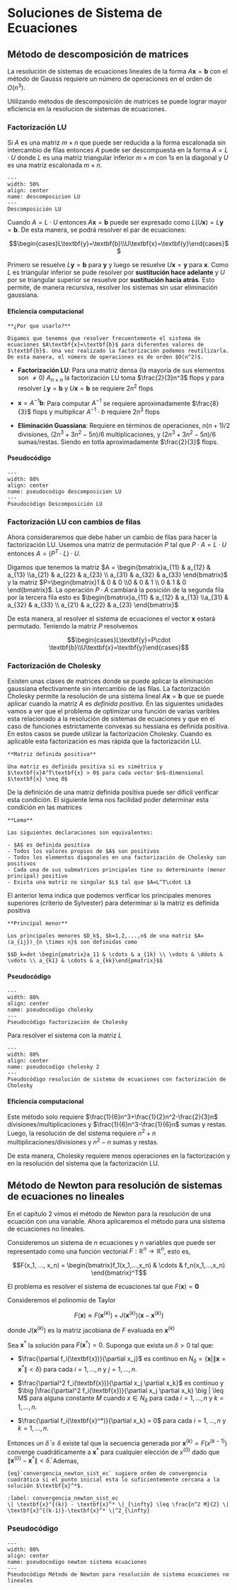 # Soluciones de Sistema de Ecuaciones

## Método de descomposición de matrices

La resolución de sistemas de ecuaciones lineales de la forma $A\textbf{x}=\textbf{b}$ con el método de Gausss requiere un número de operaciones en el orden de $O(n^3)$.

Utilizando métodos de descomposición de matrices se puede lograr mayor eficiencia en la resolucion de sistemas de ecuaciones.

### Factorización LU

Si $A$ es una matriz $m \times n$ que puede ser reducida a la forma escalonada sin intercambio de filas entonces $A$ puede ser descompuesta en la forma $A=L\cdot U$ donde $L$ es una matriz triangular inferior $m \times m$ con $1s$ en la diagonal y $U$ es una matriz escalonada $m \times n$.

```{figure} images/unidad_3_matriz_LU.PNG
---
width: 50%
align: center
name: descomposicion LU
---
Descomposición LU
```

Cuando  $A=L \cdot U$ entonces $A\textbf{x}=\textbf{b}$ puede ser expresado como $L(U\textbf{x})=L\textbf{y}=\textbf{b}$. De esta manera, se podrá resolver el par de ecuaciones:

$$\begin{cases}L\textbf{y}=\textbf{b}\\U\textbf{x}=\textbf{y}\end{cases}$$

Primero se resuelve $L\textbf{y}=\textbf{b}$ para $\textbf{y}$ y luego se resuelve $U\textbf{x}=\textbf{y}$ para $\textbf{x}$. Como $L$ es triangular inferior se pude resolver por **sustitución hace adelante** y $U$ por se triangular superior se resuelve por **sustitución hacia atrás**. Esto permite, de manera recursiva, resolver los sistemas sin usar eliminación gaussiana.

#### Eficiencia computacional

```{margin}
**¿Por que usarlo?**

Digamos que tenemos que resolver frecuentemente el sistema de ecuaciones $A\textbf{x}=\textbf{b}$ para diferentes valores de $\textbf{b}$. Una vez realizado la factorización podemos reutilizarla. De esta manera, el número de operaciones es de orden $O(n^2)$.
```

- **Factorización LU**: Para una matriz densa (la mayoría de sus elementos son $\neq 0$) $A_{n \times n}$ la factorización LU toma $\frac{2}{3}n^3$ flops y para resolver $L \textbf{y}=\textbf{b}$ y $U\textbf{x}=\textbf{b}$ se requiere $2n^2$ flops

- $\textbf{x}=A^{-1}\textbf{b}$: Para computar $A^{-1}$ se requiere aproximadamente $\frac{8}{3}$ flops y multiplicar $A^{-1}\cdot b$ requiere $2n^3$ flops

- **Eliminación Guassiana**: Requiere en términos de operaciones, $n(n+1)/2$ divisiones, $(2n^3+3n^2-5n)/6$ multiplicaciones, y $(2n^3+3n^2-5n)/6$ sumas/restas. Siendo en totla aproximadamente $\frac{2}{3}$ flops.

#### Pseudocódigo

```{figure} images/unidad_3_factorizacion_LU.PNG
---
width: 80%
align: center
name: pseudocodigo descomposicion LU
---
Pseudocódigo Descomposición LU
```

### Factorización LU con cambios de filas

Ahora consideraremos que debe haber un cambio de filas para hacer la factorización LU. Usemos una matriz de permutación $P$ tal que $P\cdot A=L\cdot U$ entonces $A=(P^T\cdot L)\cdot U$. 

Digamos que tenemos la matriz $A = \begin{bmatrix}a_{11} & a_{12} & a_{13} \\a_{21} & a_{22} & a_{23} \\ a_{31} & a_{32} & a_{33} \end{bmatrix}$ y la matriz $P=\begin{bmatrix}1 & 0 & 0 \\0 & 0 & 1 \\ 0 & 1 & 0 \end{bmatrix}$. La operación $P \cdot A$ cambiará la posición de la segunda fila por la tercera fila esto es $\begin{bmatrix}a_{11} & a_{12} & a_{13} \\a_{31} & a_{32} & a_{33} \\ a_{21} & a_{22} & a_{23} \end{bmatrix}$

De esta manera, al resolver el sistema de ecuaciones el vector $\textbf{x}$ estará permutado. Teniendo la matriz $P$ resolvemos

$$\begin{cases}L\textbf{y}=P\cdot \textbf{b}\\U\textbf{x}=\textbf{y}\end{cases}$$

### Factorización de Cholesky

Existen unas clases de matrices donde se puede aplicar la eliminación gaussiana efectivamente sin intercambio de las filas. La factorización Cholesky permite la resolución de una sistema lineal $A\textbf{x}=\textbf{b}$ que se puede aplicar cuando la matriz $A$ es *definida positiva*. En las siguientes unidades vamos a ver que el problema de optimizar una función de varias varibles esta relacionado a la resolución de sistemas de ecuaciones y que en el caso de funciones estrictamente convexas su hessiana es definida positiva. En estos casos se puede utilizar la factorización Cholesky. Cuando es aplicable esta factorización es mas rápida que la factorización LU.

```{div} definicion
**Matriz definida positiva**

Una matriz es definida positiva si es simétrica y $\textbf{x}A^T\textbf{x} > 0$ para cada vector $n$-dimensional $\textbf{x} \neq 0$
```

De la definición de una matriz definida positiva puede ser dificil verificar esta condición. El siguiente lema nos facilidad poder determinar esta condición en las matrices

```{div} definicion
**Lema**

Las siguientes declaraciones son equivalentes:

- $A$ es definida positiva
- Todos los valores propios de $A$ son positivos
- Todos los elementos diagonales en una factorización de Cholesky son positivos
- Cada una de sus submatrices principales tine su determinante (menor principal) positivo
- Exista una matriz no singular $L$ tal que $A=L^T\cdot L$

```
El anterior lema indica que podemos verificar los principales menores superiores (criterio de Sylvester) para determinar si la matriz es definida positiva

```{div} definicion
**Principal menor**

Los principales menores $D_k$, $k=1,2,...,n$ de una matriz $A=(a_{ij})_{n \times n}$ son definidas como

$$D_k=det \begin{pmatrix}a_11 & \cdots & a_{1k} \\ \vdots & \ddots & \vdots \\ a_{k1} & \cdots & a_{kk}\end{pmatrix}$$
```

#### Pseudocódigo

```{figure} images/unidad_3_algo_cholesky.PNG
---
width: 80%
align: center
name: pseudocodigo cholesky
---
Pseudocódigo factorización de Cholesky
```

Para resolver el sistema con la matriz $L$

```{figure} images/unidad_3_algo_cholesky_2.png
---
width: 80%
align: center
name: pseudocodigo cholesky 2
---
Pseudocódigo resolución de sistema de ecuaciones con factorización de Cholesky
```

#### Eficiencia computacional

Este método solo requiere $\frac{1}{6}n^3+\frac{1}{2}n^2-\frac{2}{3}n$ divisiones/multiplicaciones y $\frac{1}{6}n^3-\frac{1}{6}n$ sumas y restas. Luego, la resolución de del sistema requiere $n^2+n$ multiplicaciones/divisiones y $n^2−n$ sumas y restas.

De esta manera, Cholesky requiere menos operaciones en la factorización y en la resolución del sistema que la factorización LU.

## Método de Newton para resolución de sistemas de ecuaciones no lineales

En el capítulo 2 vimos el método de Newton para la resolución de una ecuación con una variable. Ahora aplicaremos el método para una sistema de ecuaciones no lineales.

Consideremos un sistema de $n$ ecuaciones y $n$ variables que puede ser representado como una función vectorial $F: \mathbb{R}^n \to \mathbb{R}^n$, esto es,

$$F(x_1, ..., x_n) = \begin{bmatrix}f_1(x_1,...,x_n) & \cdots & f_n(x_1,...,x_n) \end{bmatrix}^T$$

El problema es resolver el sistema de ecuaciones tal que $F(\textbf{x})=\textbf{0}$

Consideremos el polinomio de Taylor 

$$F(\textbf{x}) \approx F(\textbf{x}^{(k)}) + J(\textbf{x}^{(k)})(\textbf{x}-\textbf{x}^{(k)})$$

donde $J(\textbf{x}^{(k)})$ es la matriz jacobiana de $F$ evaluada en $\textbf{x}^{(k)}$

Sea $\textbf{x}^*$ la solución para $F(\textbf{x}^*)=0$. Suponga que exista un $\delta >0$ tal que:

- $\frac{\partial f_i(\textbf{x})}{\partial x_j}$ es continuo en $N_{\delta}=\{\textbf{x} | \|\textbf{x}=\textbf{x}^* \| < \delta \}$ para cada $i=1,...,n$ y $j=1,...,n$.

- $\frac{\partial^2 f_i(\textbf{x})}{\partial x_j \partial x_k}$ es continuo y $\big |\frac{\partial^2 f_i(\textbf{x})}{\partial x_j \partial x_k} \big | \leq M$ para alguna constante $M$ cuando $x \in N_{\delta}$ para cada $i=1,...,n$ y $k=1,...,n$.

- $\frac{\partial f_i(\textbf{x}^*)}{\partial x_k} = 0$ para cada $i=1,...,n$ y $k=1,...,n$.

Entonces un $\bar{\delta} \leq \delta$ existe tal que la secuencia generada por $\textbf{x}^{(k)}=F(x^{(k-1)})$ converge cuadráticamente a $\textbf{x}^*$ para cualquier elección de $x^{(0)}$ dado que $\|\textbf{x}^{(0)} - \textbf{x}^* \| < \bar{\delta}$. Ademas,

```{margin}
{eq}`convergencia_newton_sist_ec` sugiere orden de convergencia cuadrática si el punto inicial esta lo suficientemente cercana a la solución $\textbf{x}^*$.
```

```{math}
:label: convergencia_newton_sist_ec
\| \textbf{x}^{(k)} - \textbf{x}^* \|_{\infty} \leq \frac{n^2 M}{2} \| \textbf{x}^{(k-1)}-\textbf{x}^* \|^2_{\infty}
```

### Pseudocódigo

```{figure} images/unidad_3_metodo_newton.PNG
---
width: 80%
align: center
name: pseudocodigo newton sistema ecuaciones
---
Pseudocódigo Método de Newton para resolución de sistema ecuaciones no lineales
```